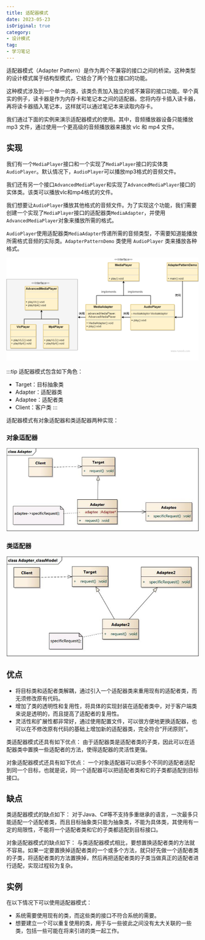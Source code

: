 ```yaml
---
title: 适配器模式
date: 2023-05-23
isOriginal: true
category:
- 设计模式
tag:
- 学习笔记
---
```



适配器模式（Adapter Pattern）是作为两个不兼容的接口之间的桥梁。这种类型的设计模式属于结构型模式，它结合了两个独立接口的功能。

这种模式涉及到一个单一的类，该类负责加入独立的或不兼容的接口功能。举个真实的例子，读卡器是作为内存卡和笔记本之间的适配器。您将内存卡插入读卡器，再将读卡器插入笔记本，这样就可以通过笔记本来读取内存卡。

我们通过下面的实例来演示适配器模式的使用。其中，音频播放器设备只能播放 mp3 文件，通过使用一个更高级的音频播放器来播放 vlc 和 mp4 文件。

## 实现

我们有一个`MediaPlayer`接口和一个实现了`MediaPlayer`接口的实体类`AudioPlayer`。默认情况下，`AudioPlayer`可以播放mp3格式的音频文件。

我们还有另一个接口` AdvancedMediaPlayer `和实现了` AdvancedMediaPlayer `接口的实体类。该类可以播放vlc和mp4格式的文件。

我们想要让` AudioPlayer `播放其他格式的音频文件。为了实现这个功能，我们需要创建一个实现了`MediaPlayer`接口的适配器类`MediaAdapter`，并使用` AdvancedMediaPlayer `对象来播放所需的格式。

`AudioPlayer`使用适配器类` MediaAdapter `传递所需的音频类型，不需要知道能播放所需格式音频的实际类。`AdapterPatternDemo` 类使用 `AudioPlayer` 类来播放各种格式。

![这是图片](./imgs/adapter.png "示意图")

:::tip
适配器模式包含如下角色：

- Target：目标抽象类
- Adapter：适配器类
- Adaptee：适配者类
- Client：客户类
:::

适配器模式有对象适配器和类适配器两种实现：

### 对象适配器

![这是图片](./imgs/duixiang.jpg "示意图")

### 类适配器

![这是图片](./imgs/lei.jpg "示意图")

## 优点

- 将目标类和适配者类解耦，通过引入一个适配器类来重用现有的适配者类，而无须修改原有代码。
- 增加了类的透明性和复用性，将具体的实现封装在适配者类中，对于客户端类来说是透明的，而且提高了适配者的复用性。
- 灵活性和扩展性都非常好，通过使用配置文件，可以很方便地更换适配器，也可以在不修改原有代码的基础上增加新的适配器类，完全符合“开闭原则”。

类适配器模式还具有如下优点： 由于适配器类是适配者类的子类，因此可以在适配器类中置换一些适配者的方法，使得适配器的灵活性更强。

对象适配器模式还具有如下优点： 一个对象适配器可以把多个不同的适配者适配到同一个目标，也就是说，同一个适配器可以把适配者类和它的子类都适配到目标接口。

## 缺点

类适配器模式的缺点如下： 对于Java、C#等不支持多重继承的语言，一次最多只能适配一个适配者类，而且目标抽象类只能为抽象类，不能为具体类，其使用有一定的局限性，不能将一个适配者类和它的子类都适配到目标接口。

对象适配器模式的缺点如下： 与类适配器模式相比，要想置换适配者类的方法就不容易。如果一定要置换掉适配者类的一个或多个方法，就只好先做一个适配者类的子类，将适配者类的方法置换掉，然后再把适配者类的子类当做真正的适配者进行适配，实现过程较为复杂。

## 实例

在以下情况下可以使用适配器模式：

- 系统需要使用现有的类，而这些类的接口不符合系统的需要。
- 想要建立一个可以重复使用的类，用于与一些彼此之间没有太大关联的一些类，包括一些可能在将来引进的类一起工作。